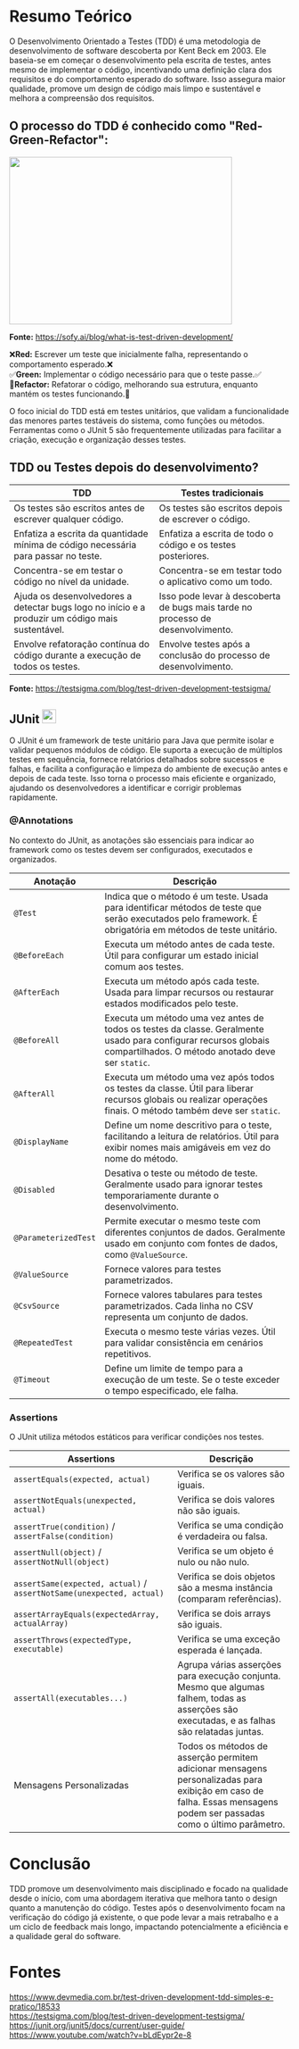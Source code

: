 # Resumo Teórico
O Desenvolvimento Orientado a Testes (TDD) é uma metodologia de desenvolvimento de software descoberta por Kent Beck em 2003. Ele baseia-se em começar o desenvolvimento pela escrita de testes, antes mesmo de implementar o código, incentivando uma definição clara dos requisitos e do comportamento esperado do software. Isso assegura maior qualidade, promove um design de código mais limpo e sustentável e melhora a compreensão dos requisitos.

## O processo do TDD é conhecido como "Red-Green-Refactor":


<img src="https://sofy.ai/wp-content/uploads/2024/07/Test-Driven-Development-Process.png" width="400" height="300">

**Fonte:** https://sofy.ai/blog/what-is-test-driven-development/

❌**Red:** Escrever um teste que inicialmente falha, representando o comportamento esperado.❌  
✅**Green:** Implementar o código necessário para que o teste passe.✅  
🔧**Refactor:** Refatorar o código, melhorando sua estrutura, enquanto mantém os testes funcionando.🔧  

O foco inicial do TDD está em testes unitários, que validam a funcionalidade das menores partes testáveis do sistema, como funções ou métodos. Ferramentas como o JUnit 5 são frequentemente utilizadas para facilitar a criação, execução e organização desses testes.

## TDD ou Testes depois do desenvolvimento?

| TDD                                                                                              | Testes tradicionais                                                             |
|--------------------------------------------------------------------------------------------------|---------------------------------------------------------------------------------|
| Os testes são escritos antes de escrever qualquer código.                                        | Os testes são escritos depois de escrever o código.                             |
| Enfatiza a escrita da quantidade mínima de código necessária para passar no teste.               | Enfatiza a escrita de todo o código e os testes posteriores.                    |
| Concentra-se em testar o código no nível da unidade.                                             | Concentra-se em testar todo o aplicativo como um todo.                          |
| Ajuda os desenvolvedores a detectar bugs logo no início e a produzir um código mais sustentável. | Isso pode levar à descoberta de bugs mais tarde no processo de desenvolvimento. |
| Envolve refatoração contínua do código durante a execução de todos os testes.                    | Envolve testes após a conclusão do processo de desenvolvimento.                 |
**Fonte:** https://testsigma.com/blog/test-driven-development-testsigma/

## JUnit <img src="https://junit.org/junit5/assets/img/junit5-logo.png" width="25" height="25">
O JUnit é um framework de teste unitário para Java que permite isolar e validar pequenos módulos de código. Ele suporta a execução de múltiplos testes em sequência, fornece relatórios detalhados sobre sucessos e falhas, e facilita a configuração e limpeza do ambiente de execução antes e depois de cada teste. Isso torna o processo mais eficiente e organizado, ajudando os desenvolvedores a identificar e corrigir problemas rapidamente.

### @Annotations
No contexto do JUnit, as anotações são essenciais para indicar ao framework como os testes devem ser configurados, executados e organizados.


| Anotação             | Descrição                                                                                                                                                           |
|----------------------|---------------------------------------------------------------------------------------------------------------------------------------------------------------------|
| `@Test`              | Indica que o método é um teste. Usada para identificar métodos de teste que serão executados pelo framework. É obrigatória em métodos de teste unitário.            |
| `@BeforeEach`        | Executa um método antes de cada teste. Útil para configurar um estado inicial comum aos testes.                                                                     |
| `@AfterEach`         | Executa um método após cada teste. Usada para limpar recursos ou restaurar estados modificados pelo teste.                                                          |
| `@BeforeAll`         | Executa um método uma vez antes de todos os testes da classe. Geralmente usado para configurar recursos globais compartilhados. O método anotado deve ser `static`. |
| `@AfterAll`          | Executa um método uma vez após todos os testes da classe. Útil para liberar recursos globais ou realizar operações finais. O método também deve ser `static`.       |
| `@DisplayName`       | Define um nome descritivo para o teste, facilitando a leitura de relatórios. Útil para exibir nomes mais amigáveis em vez do nome do método.                        |
| `@Disabled`          | Desativa o teste ou método de teste. Geralmente usado para ignorar testes temporariamente durante o desenvolvimento.                                                |
| `@ParameterizedTest` | Permite executar o mesmo teste com diferentes conjuntos de dados. Geralmente usado em conjunto com fontes de dados, como `@ValueSource`.                            |
| `@ValueSource`       | Fornece valores para testes parametrizados.                                                                                                                         |
| `@CsvSource`         | Fornece valores tabulares para testes parametrizados. Cada linha no CSV representa um conjunto de dados.                                                            |
| `@RepeatedTest`      | Executa o mesmo teste várias vezes. Útil para validar consistência em cenários repetitivos.                                                                         |
| `@Timeout`           | Define um limite de tempo para a execução de um teste. Se o teste exceder o tempo especificado, ele falha.                                                          |

### Assertions
O JUnit utiliza métodos estáticos para verificar condições nos testes.

| Assertions                                                           | Descrição                                                                                                                                                            |
|----------------------------------------------------------------------|----------------------------------------------------------------------------------------------------------------------------------------------------------------------|
| `assertEquals(expected, actual)`                                     | Verifica se os valores são iguais.                                                                                                                                   |
| `assertNotEquals(unexpected, actual)`                                | Verifica se dois valores não são iguais.                                                                                                                             |
| `assertTrue(condition)` / `assertFalse(condition)`                   | Verifica se uma condição é verdadeira ou falsa.                                                                                                                      |
| `assertNull(object)` / `assertNotNull(object)`                       | Verifica se um objeto é nulo ou não nulo.                                                                                                                            |
| `assertSame(expected, actual)` / `assertNotSame(unexpected, actual)` | Verifica se dois objetos são a mesma instância (comparam referências).                                                                                               |
| `assertArrayEquals(expectedArray, actualArray)`                      | Verifica se dois arrays são iguais.                                                                                                                                  |
| `assertThrows(expectedType, executable)`                             | Verifica se uma exceção esperada é lançada.                                                                                                                          |
| `assertAll(executables...)`                                          | Agrupa várias asserções para execução conjunta. Mesmo que algumas falhem, todas as asserções são executadas, e as falhas são relatadas juntas.                       |
| Mensagens Personalizadas                                             | Todos os métodos de asserção permitem adicionar mensagens personalizadas para exibição em caso de falha. Essas mensagens podem ser passadas como o último parâmetro. |

# Conclusão

TDD promove um desenvolvimento mais disciplinado e focado na qualidade desde o início, com uma abordagem iterativa que melhora tanto o design quanto a manutenção do código. Testes após o desenvolvimento focam na verificação do código já existente, o que pode levar a mais retrabalho e a um ciclo de feedback mais longo, impactando potencialmente a eficiência e a qualidade geral do software.

# Fontes

https://www.devmedia.com.br/test-driven-development-tdd-simples-e-pratico/18533  
https://testsigma.com/blog/test-driven-development-testsigma/  
https://junit.org/junit5/docs/current/user-guide/  
https://www.youtube.com/watch?v=bLdEypr2e-8  